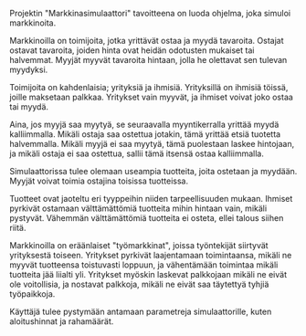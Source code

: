 Projektin "Markkinasimulaattori" tavoitteena on luoda ohjelma, joka simuloi markkinoita.

Markkinoilla on toimijoita, jotka yrittävät ostaa ja myydä tavaroita. Ostajat ostavat tavaroita, joiden hinta ovat heidän odotusten mukaiset tai halvemmat.
Myyjät myyvät tavaroita hintaan, jolla he olettavat sen tulevan myydyksi.

Toimijoita on kahdenlaisia; yrityksiä ja ihmisiä. Yrityksillä on ihmisiä töissä, joille maksetaan palkkaa. Yritykset vain myyvät, ja ihmiset voivat joko ostaa tai myydä.

Aina, jos myyjä saa myytyä, se seuraavalla myyntikerralla yrittää myydä kalliimmalla. Mikäli ostaja saa ostettua jotakin, tämä yrittää etsiä tuotetta halvemmalla.
Mikäli myyjä ei saa myytyä, tämä puolestaan laskee hintojaan, ja mikäli ostaja ei saa ostettua, sallii tämä itsensä ostaa kalliimmalla.

Simulaattorissa tulee olemaan useampia tuotteita, joita ostetaan ja myydään. Myyjät voivat toimia ostajina toisissa tuotteissa.

Tuotteet ovat jaoteltu eri tyyppeihin niiden tarpeellisuuden mukaan. Ihmiset pyrkivät ostamaan välttämättömiä tuotteita mihin hintaan vain, mikäli pystyvät.
Vähemmän välttämättömiä tuotteita ei osteta, ellei talous siihen riitä.

Markkinoilla on eräänlaiset "työmarkkinat", joissa työntekijät siirtyvät yrityksestä toiseen. Yritykset pyrkivät laajentamaan toimintaansa, mikäli ne myyvät tuotteensa toistuvasti loppuun,
ja vähentämään toimintaa mikäli tuotteita jää liialti yli. Yritykset myöskin laskevat palkkojaan mikäli ne eivät ole voitollisia, 
ja nostavat palkkoja, mikäli ne eivät saa täytettyä tyhjiä työpaikkoja.

Käyttäjä tulee pystymään antamaan parametreja simulaattorille, kuten aloitushinnat ja rahamäärät.


